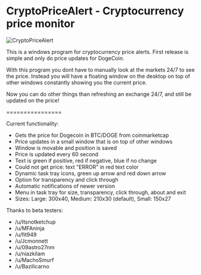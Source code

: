 CryptoPriceAlert - Cryptocurrency price monitor
================

![CryptoPriceAlert](https://www.immortaltools.com/cryptopricealert/img/cryptopricealertfancy.jpg "Preview")

This is a windows program for cryptocurrency price alerts. First release is simple and only do price updates for DogeCoin.

With this program you dont have to manually look at the markets 24/7 to see the price. 
Instead you will have a floating window on the desktop on top of other windows constantly showing you the current price.

Now you can do other things than refreshing an exchange 24/7, and still be updated on the price!

================

Current functionality:
* Gets the price for Dogecoin in BTC/DOGE from coinmarketcap
* Price updates in a small window that is on top of other windows
* Window is movable and position is saved
* Price is updated every 60 second
* Text is green if positive, red if negative, blue if no change
* Could not get price: text "ERROR" in red text color
* Dynamic task tray icons, green up arrow and red down arrow
* Option for transparency and click through
* Automatic notifications of newer version
* Menu in task tray for size, transparency, click through, about and exit
* Sizes: Large: 300x40, Medium: 210x30 (default), Small: 150x27

Thanks to beta testers:   
- /u/Itsnotketchup    
- /u/MFAninja    
- /u/fit949    
- /u/Jcmonnett    
- /u/09astro27nm    
- /u/niazkilam    
- /u/MachoSmurf    
- /u/Bazilicarno 
